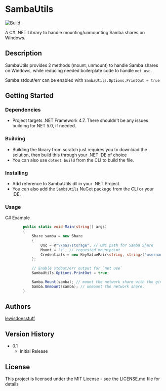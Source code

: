 # SambaUtils
![Build](https://github.com/lewisdoesstuff/SambaUtils/actions/workflows/dotnet.yml/badge.svg)


A C# .NET Library to handle mounting/unmounting Samba shares on Windows.

## Description

SambaUtils provides 2 methods (mount, unmount) to handle Samba shares on Windows, while reducing needed boilerplate code to handle `net use`.

Samba stdout/err can be enabled with `SambaUtils.Options.PrintOut = true`

## Getting Started

### Dependencies

* Project targets .NET Framework 4.7. There shouldn't be any issues building for NET 5.0, if needed.

### Building

* Building the library from scratch just requires you to download the solution, then build this through your .NET IDE of choice
* You can also use `dotnet build` from the CLI to build the file.

### Installing

* Add reference to SambaUtils.dll in your .NET Project.
* You can also add the `SambaUtils` NuGet package from the CLI or your IDE.

### Usage

C# Example
```c#
        public static void Main(string[] args)
        { 
            Share samba = new Share
            {
                Unc = @"\\nas\storage", // UNC path for Samba Share
                Mount = 'z', // requested mountpoint
                Credentials = new KeyValuePair<string, string>("username", "password") //samba credentials, could be read from file or pulled from another (safer) source.
            };
            
            // Enable stdout/err output for `net use`
            SambaUtils.Options.PrintOut = true;

            Samba.Mount(samba); // mount the network share with the given parameters
            Samba.Unmount(samba); // unmount the network share.
        }
```

## Authors

[lewisdoesstuff](https://github.com/lewisdoesstuff)

## Version History

* 0.1
    * Initial Release

## License

This project is licensed under the MIT License - see the LICENSE.md file for details
